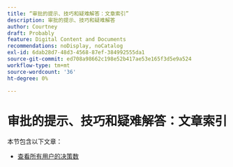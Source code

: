 ```yaml
---
title: “审批的提示、技巧和疑难解答：文章索引”
description: 审批的提示、技巧和疑难解答
author: Courtney
draft: Probably
feature: Digital Content and Documents
recommendations: noDisplay, noCatalog
exl-id: 6dab28d7-48d3-4568-87ef-384992555da1
source-git-commit: ed708a98662c198e52b417ae53e165f3d5e9a524
workflow-type: tm+mt
source-wordcount: '36'
ht-degree: 0%

---
```


# 审批的提示、技巧和疑难解答：文章索引

本节包含以下文章：

* [查看所有用户的决策数](/help/quicksilver/review-and-approve-work/tips-tricks-troubleshooting-approvals/view-number-of-decisions-for-users.md)
